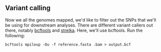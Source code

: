 ## Variant calling
Now we all the genomes mapped, we'd like to filter out the SNPs that we'll be using for downstream analyses. There are different variant callers out there, notably [bcftools](https://samtools.github.io/bcftools/bcftools.html) and [strelka](https://github.com/Illumina/strelka). Here, we'll use bcftools. Run the following:
```
bcftools mpileup -Ou -f reference.fasta .bam > output.bcf
```

